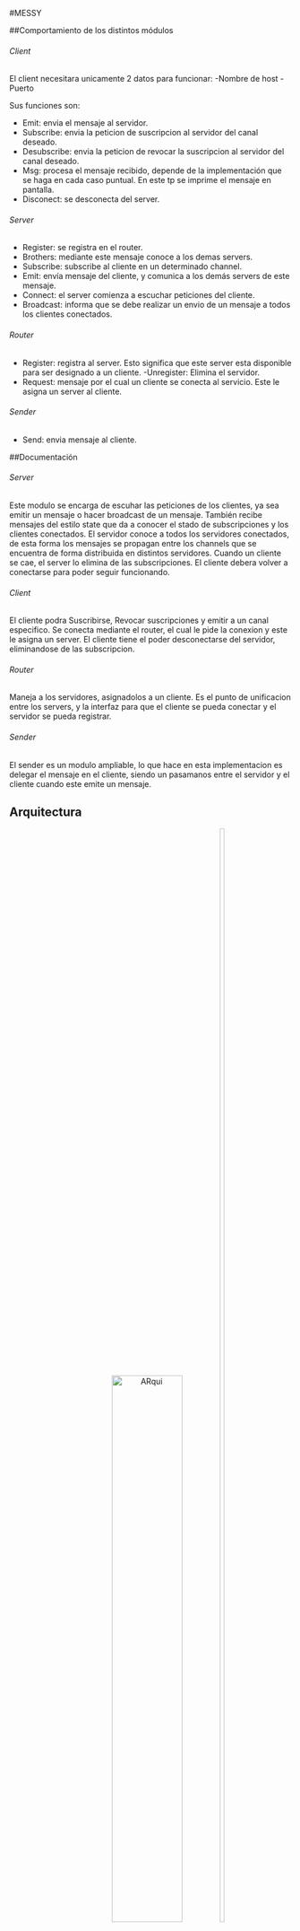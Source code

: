 
#MESSY

##Comportamiento de los distintos módulos

###### Client

El client necesitara unicamente 2 datos para funcionar:
-Nombre de host
-Puerto

Sus funciones son:

- Emit: envia el mensaje al servidor.
- Subscribe: envia la peticion de suscripcion al servidor del canal deseado.
- Desubscribe: envia la peticion de revocar la suscripcion al servidor 
del canal deseado.
- Msg: procesa el mensaje recibido, depende de la implementación que se haga en cada caso puntual. En este tp se imprime el mensaje en pantalla.
- Disconect: se desconecta del server.

###### Server

- Register: se registra en el router.
- Brothers: mediante este mensaje conoce a los demas servers.
- Subscribe: subscribe al cliente en un determinado channel.
- Emit: envía mensaje del cliente, y comunica a los demás servers de este mensaje.
- Connect: el server comienza a escuchar peticiones del cliente.
- Broadcast: informa que se debe realizar un envio de un mensaje a todos los clientes conectados.


###### Router

- Register: registra al server. Esto significa que este server esta disponible para ser designado a un cliente.
-Unregister: Elimina el servidor.
- Request: mensaje por el cual un cliente se conecta al servicio. Este le asigna un server al cliente.

###### Sender

- Send: envia mensaje al cliente.

##Documentación

###### Server

Este modulo se encarga de escuhar las peticiones de los clientes, ya sea emitir un mensaje o hacer broadcast de un mensaje. También recibe mensajes del estilo state que da a conocer el stado de subscripciones y los clientes conectados. El servidor conoce a todos los servidores conectados, de esta forma los mensajes se propagan entre los channels que se encuentra de forma distribuida en distintos servidores.
Cuando un cliente se cae, el server lo elimina de las subscripciones. El cliente debera volver a conectarse para poder seguir funcionando.

###### Client

El cliente podra Suscribirse, Revocar suscripciones y emitir a un canal especifico. Se conecta mediante el router, el cual le pide la conexion y este le asigna un server. El cliente tiene el poder desconectarse del servidor, eliminandose de las subscripcion.

###### Router

Maneja a los servidores, asignadolos a un cliente. Es el punto de unificacion entre los servers, y la interfaz para que el cliente se pueda conectar y el servidor se pueda registrar.

###### Sender

El sender es un modulo ampliable, lo que hace en esta implementacion es delegar el mensaje en el cliente, siendo un pasamanos entre el servidor y el cliente cuando este emite un mensaje.


## Arquitectura

<div align="center">
        <img width="50%" src="Flujo de proceso/Arquitectura.jpg" title="ARqui"</img>
        <img height="50%" width="8px">
</div>


## Comportamiento

<div align="center">
        <img width="50%" src="Flujo de proceso/Sistemas distribuidos.jpg" title="Diseño"</img>
        <img height="50%" width="8px">
</div>

<div align="center">
        <img width="50%" src="Flujo de proceso/pas2.jpg" title="Diseño2"</img>
        <img height="50%" width="8px">
</div>

<div align="center">
        <img width="50%" src="Flujo de proceso/pas3.jpg" title="Diseño3"</img>
        <img height="50%" width="8px">
</div>

#Como correrlo:

consola router
```erlang
erl -name router@ip -setcookie asd
R = router:start().
```
consola server
```erlang
erl -name server@ip -setcookie asd
S = server:start().
{router,'router@ip'} ! {register, S}.
```
consola cliente A
```erlang
erl -name clienteA@ip -setcookie asd
Cliente = client:start({router,'router@ip')).
Client ! {subscribe, "#"}.
```
consola cliente B
```erlang
erl -name clienteB@ip -setcookie asd
Cliente = client:start({router,'router@ip')).
Client ! {emit,"#","Mansae"}.
```

La consola del cliente A deberia imprimir:

```
(ClienteA@ip)>Mensaje recibido: Mansae
```



#Ejemplo con 2 servers y 3 clientes:

Router

```erlang
Marina:Code mrivero$ erl -name router@192.168.0.104 -setcookie secret
Erlang/OTP 18 [erts-7.1] [source] [64-bit] [smp:4:4] [async-threads:10] [hipe] [kernel-poll:false] [dtrace]

Eshell V7.1  (abort with ^G)
(router@192.168.0.104)8> R = spawn(router, start, []).
<0.75.0>
(router@192.168.0.104)9> 
(router@192.168.0.104)9> 
(router@192.168.0.104)9> 
register server with PID: <10085.42.0>
register server with PID: <10086.42.0>
(router@192.168.0.104)9> 
(router@192.168.0.104)9> 
(router@192.168.0.104)9> 
server requested from client: <10087.41.0>
Server to connect: <10086.42.0>
server requested from client: <10091.41.0>
Server to connect: <10085.42.0>
server requested from client: <10092.41.0>
Server to connect: <10085.42.0>
```

Server 1
```erlang
Marina:Code mrivero$ erl -name server@192.168.0.104 -setcookie secret
Erlang/OTP 18 [erts-7.1] [source] [64-bit] [smp:4:4] [async-threads:10] [hipe] [kernel-poll:false] [dtrace]

Eshell V7.1  (abort with ^G)
(server@192.168.0.104)1> S = server:start().          
<0.42.0>
(server@192.168.0.104)2> {router, 'router@192.168.0.104'} ! {register, S}.
{register,<0.42.0>}
Brother List: []         
Brother added: <7385.42.0>
Client subscripted: <7387.41.0>
Client subscripted: <7388.41.0>
Emit recibed from another server 
Emitiendo                
Emitiendo                
Emit recibed from another server 
Emitiendo                
Emit recibed from another server 
```

Server 2
```erlang
Marina:Code mrivero$ erl -name server2@192.168.0.104 -setcookie secret
Erlang/OTP 18 [erts-7.1] [source] [64-bit] [smp:4:4] [async-threads:10] [hipe] [kernel-poll:false] [dtrace]

Eshell V7.1  (abort with ^G)
(server2@192.168.0.104)1> SS = server:start().
<0.42.0>
(server2@192.168.0.104)2> {router, 'router@192.168.0.104'} ! {register, SS}.
{register,<0.42.0>}
Brother List: [<7387.42.0>]
Client subscripted: <7388.41.0>
Emitiendo                 
Emit recibed from another server 
Client subscripted: <7388.41.0>
Emit recibed from another server 
Emitiendo                 
Emit recibed from another server 
Emitiendo      
```

Cliente 1
```erlang
Marina:Code mrivero$ erl -name client@192.168.0.104 -setcookie secret
Erlang/OTP 18 [erts-7.1] [source] [64-bit] [smp:4:4] [async-threads:10] [hipe] [kernel-poll:false] [dtrace]

Eshell V7.1  (abort with ^G)
(client@192.168.0.104)1> Soraya = client:start({router, 'router@192.168.0.104'}).
Conectando a Router {router,'router@192.168.0.104'}
<0.41.0>
(client@192.168.0.104)2> Soraya ! {subscribe, "Nandito"}.                        
{subscribe,"Nandito"}
(client@192.168.0.104)3> Soraya ! {emit, "Nandito", "Te dije que no te metieras con el, pero lo hiciste! MAldita lisiada del demonio!"}.
{emit,"Nandito",
      "Te dije que no te metieras con el, pero lo hiciste! MAldita lisiada del demonio!"}
Mensaje recibido: "Soraya nooo"
(client@192.168.0.104)4> Soraya ! {subscribe, "LaLocaSoraya"}.                                                                          
{subscribe,"LaLocaSoraya"}
Mensaje recibido: "No te metas con mi niña!"                  
(client@192.168.0.104)5> Soraya ! {emit, "LaLocaSoraya", "Sal de aqui vieja zorra"}.                                                    
{emit,"LaLocaSoraya","Sal de aqui vieja zorra"}
Mensaje recibido: "Nooo noooo"
(client@192.168.0.104)6> Soraya ! {emit, "Nandito", "Escuincla babosaaa"}.          
{emit,"Nandito","Escuincla babosaaa"}
```

Cliente 2
```erlang
Marina:Code mrivero$ erl -name clientdos@192.168.0.104 -setcookie secret
Erlang/OTP 18 [erts-7.1] [source] [64-bit] [smp:4:4] [async-threads:10] [hipe] [kernel-poll:false] [dtrace]

Eshell V7.1  (abort with ^G)
(clientdos@192.168.0.104)1> Alicia = client:start({router, 'router@192.168.0.104'}). 
Conectando a Router {router,'router@192.168.0.104'}
<0.41.0>
(clientdos@192.168.0.104)2> Alicia ! {subscribe, "Nandito"}.
{subscribe,"Nandito"}
Mensaje recibido: "Te dije que no te metieras con el, pero lo hiciste! MAldita lisiada del demonio!"
(clientdos@192.168.0.104)3> Alicia ! {emit, "Nandito", "Soraya nooo"}.
{emit,"Nandito","Soraya nooo"}
(clientdos@192.168.0.104)4> Alicia ! {emit, "Nandito", "Nooo noooo"}. 
{emit,"Nandito","Nooo noooo"}
Mensaje recibido: "Escuincla babosaaa"
```

Cliente 3
```erlang
Marina:Code mrivero$ erl -name clienttres@192.168.0.104 -setcookie secret
Erlang/OTP 18 [erts-7.1] [source] [64-bit] [smp:4:4] [async-threads:10] [hipe] [kernel-poll:false] [dtrace]

Eshell V7.1  (abort with ^G)
(clienttres@192.168.0.104)1> LaViejaZorra = client:start({router, 'router@192.168.0.104'}).
Conectando a Router {router,'router@192.168.0.104'}
<0.41.0>
(clienttres@192.168.0.104)2> LaViejaZorra ! {subscribe, "LaLocaSoraya"}.
{subscribe,"LaLocaSoraya"}
(clienttres@192.168.0.104)3> LaViejaZorra ! {emit, "LaLocaSoraya", "No te metas con mi niña!"}.
{emit,"LaLocaSoraya","No te metas con mi niña!"}
Mensaje recibido: "Sal de aqui vieja zorra"
```




# Sobre MQTT

### What is MQTT?
MQTT stands for MQ Telemetry Transport. It is a publish/subscribe, extremely simple and lightweight messaging protocol, designed for constrained devices and low-bandwidth, high-latency or unreliable networks. The design principles are to minimise network bandwidth and device resource requirements whilst also attempting to ensure reliability and some degree of assurance of delivery. These principles also turn out to make the protocol ideal of the emerging “machine-to-machine” (M2M) or “Internet of Things” world of connected devices, and for mobile applications where bandwidth and battery power are at a premium.
### Who invented MQTT?
MQTT was invented by Dr Andy Stanford-Clark of IBM, and Arlen Nipper of Arcom (now Eurotech), in 1999.
### Where is MQTT in use?
MQTT has been widely implemented across a variety of industries since 1999. A few of the more interesting examples are listed on the Projects page.
### Is MQTT a standard?
As of March 2013, MQTT is in the process of undergoing standardisation at OASIS.
The protocol specification has been openly published with a royalty-free license for many years, and companies such as Eurotech (formerly known as Arcom) have implemented the protocol in their products.
In November 2011 IBM and Eurotech announced their joint participation in the Eclipse M2M Industry Working Group and donation of MQTT code to the proposed Eclipse Paho project.
### How does MQTT relate to SCADA protocol and MQIsdp?
The “SCADA protocol” and the “MQ Integrator SCADA Device Protocol” (MQIsdp) are both old names for what is now known as the MQ Telemetry Transport (MQTT). The protocol has also been known as “WebSphere MQTT” (WMQTT), though that name is also no longer used.
### What is WebSphere MQ Telemetry?
This is a product from IBM which implements the MQTT protocol in a very scalable manner and which interoperates directly with the WebSphere MQ family of products.
There are other implementations of MQTT listed on the Software page.
Are there standard ports for MQTT to use?
Yes. TCP/IP port 1883 is reserved with IANA for use with MQTT. TCP/IP port 8883 is also registered, for using MQTT over SSL.
### Does MQTT support security?
You can pass a user name and password with an MQTT packet in V3.1 of the protocol. Encryption across the network can be handled with SSL, independently of the MQTT protocol itself (it is worth noting that SSL is not the lightest of protocols, and does add significant network overhead). Additional security can be added by an application encrypting data that it sends and receives, but this is not something built-in to the protocol, in order to keep it simple and lightweight.
### Where can I find out more?
The specification and other documentation are available via the Documentation page.
Ask questions via one of the methods on the Community page.
Try code via one of the projects on the Software page.
Follow us on Twitter @mqttorg.